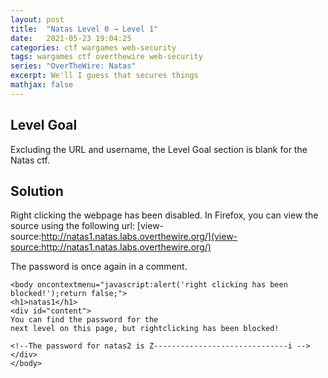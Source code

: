 ```yaml
---
layout: post
title:  "Natas Level 0 → Level 1"
date:   2021-05-23 19:04:25
categories: ctf wargames web-security
tags: wargames ctf overthewire web-security
series: "OverTheWire: Natas"
excerpt: We'll I guess that secures things
mathjax: false
---
```


## Level Goal
Excluding the URL and username, the Level Goal section is blank for the Natas ctf.


## Solution
Right clicking the webpage has been disabled. In Firefox, you can view the source using the following url:
[view-source:http://natas1.natas.labs.overthewire.org/](view-source:http://natas1.natas.labs.overthewire.org/)

The password is once again in a comment.

```
<body oncontextmenu="javascript:alert('right clicking has been blocked!');return false;">
<h1>natas1</h1>
<div id="content">
You can find the password for the
next level on this page, but rightclicking has been blocked!

<!--The password for natas2 is Z------------------------------i -->
</div>
</body>
```